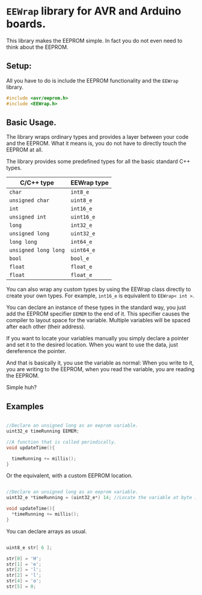 # `EEWrap` library for AVR and Arduino boards.

This library makes the EEPROM simple. In fact you do not even need to think about the EEPROM.

## Setup:

All you have to do is include the EEPROM functionality and the `EEWrap` library.

```C++
#include <avr/eeprom.h>
#include <EEWrap.h>
```

## Basic Usage.

The library wraps ordinary types and provides a layer between your code and the EEPROM.
What it means is, you do not have to directly touch the EEPROM at all.

The library provides some predefined types for all the basic standard C++ types.

C/C++ type | EEWrap type
------------ | -------------
`char` | `int8_e`
`unsigned char` | `uint8_e`
`int` | `int16_e`
`unsigned int` | `uint16_e`
`long` | `int32_e`
`unsigned long` | `uint32_e`
`long long` | `int64_e`
`unsigned long long` | `uint64_e`
`bool` | `bool_e`
`float` | `float_e`
`float` | `float_e`

You can also wrap any custom types by using the EEWrap class directly to create your own types.
For example, `int16_e` is equivalent to `EEWrap< int >`.

You can declare an instance of these types in the standard way, you just add the EEPROM specifier `EEMEM` to the end of it.
This specifier causes the compiler to layout space for the variable. Multiple variables will be spaced after each other (their address).

If you want to locate your variables manually you simply declare a pointer and set it to the desired location. When you want to use the data, just dereference the pointer.

And that is basically it, you use the variable as normal: When you write to it, you are writing to the EEPROM, when you read the variable, you are reading the EEPROM.

Simple huh?

## Examples

```C++

//Declare an unsigned long as an eeprom variable.
uint32_e timeRunning EEMEM;

//A function that is called periodically.
void updateTime(){

  timeRunning += millis();
}
```

Or the equivalent, with a custom EEPROM location.
```C++

//Declare an unsigned long as an eeprom variable.
uint32_e *timeRunning = (uint32_e*) 14; //Locate the variable at byte 15.

void updateTime(){
  *timeRunning += millis();
}
```

You can declare arrays as usual.
```C++

uint8_e str[ 6 ];

str[0] = 'H';
str[1] = 'e';
str[2] = 'l';
str[2] = 'l';
str[4] = 'o';
str[5] = 0;
```



